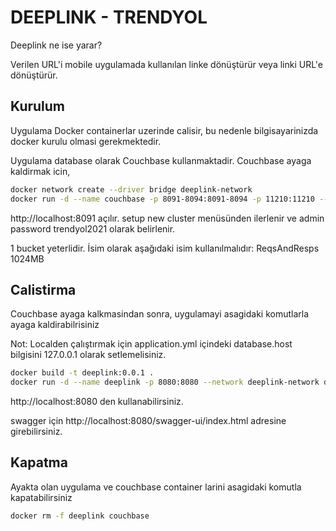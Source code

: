 # DEEPLINK - TRENDYOL

Deeplink ne ise yarar?

Verilen URL'i mobile uygulamada kullanılan linke dönüştürür veya linki URL'e dönüştürür.

## Kurulum

Uygulama Docker containerlar uzerinde calisir,
bu nedenle bilgisayarinizda docker kurulu olmasi gerekmektedir.

Uygulama database olarak Couchbase kullanmaktadir.
Couchbase ayaga kaldirmak icin,


```bash
docker network create --driver bridge deeplink-network 
docker run -d --name couchbase -p 8091-8094:8091-8094 -p 11210:11210 --network deeplink-network couchbase:6.6.1
```

http://localhost:8091 açılır.
setup new cluster menüsünden ilerlenir ve admin password trendyol2021 olarak belirlenir.

1 bucket yeterlidir. İsim olarak aşağıdaki isim kullanılmalıdır:
	ReqsAndResps 1024MB

## Calistirma

Couchbase ayaga kalkmasindan sonra,
uygulamayi asagidaki komutlarla ayaga kaldirabilrisiniz

Not: Localden çalıştırmak için application.yml içindeki database.host bilgisini 127.0.0.1 olarak setlemelisiniz.

```bash
docker build -t deeplink:0.0.1 .
docker run -d --name deeplink -p 8080:8080 --network deeplink-network deeplink:0.0.1
```

http://localhost:8080 den kullanabilirsiniz.

swagger için http://localhost:8080/swagger-ui/index.html adresine girebilirsiniz.

## Kapatma

Ayakta olan uygulama ve couchbase container larini asagidaki komutla kapatabilirsiniz


```bash
docker rm -f deeplink couchbase
```